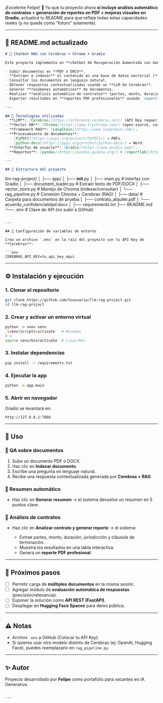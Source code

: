 ¡Excelente Felipe! 🙌
Ya que tu proyecto ahora **sí incluye análisis automático de contratos + generación de reportes en PDF + mejoras visuales en Gradio**, actualicé tu README para que refleje todas estas capacidades reales (y no quede como “futuro” solamente).

---

## 📄 README.md actualizado

```markdown
# 📑 Chatbot RAG con Cerebras + Chroma + Gradio

Este proyecto implementa un **chatbot de Recuperación Aumentada con Generación (RAG)** que permite:

- Subir documentos en **PDF o DOCX**.
- **Extraer e indexar** el contenido en una base de datos vectorial (**Chroma**).
- Consultar los documentos en lenguaje natural.
- Obtener respuestas contextualizadas usando un **LLM de Cerebras**.
- Generar **resúmenes automáticos** de documentos.
- Realizar **análisis automático de contratos** (partes, monto, duración, jurisdicción, cláusula de terminación).
- Exportar resultados en **reportes PDF profesionales** usando `reportlab`.

---

## 🚀 Tecnologías utilizadas
- **LLM**: [Cerebras](https://inference.cerebras.net/) (API Key requerida).
- **Vector DB**: [Chroma](https://www.trychroma.com/) (open-source, corre localmente).
- **Framework RAG**: [LangChain](https://www.langchain.com/).
- **Procesamiento de documentos**: 
  - [PyPDF2](https://pypi.org/project/PyPDF2/) → PDFs.
  - [python-docx](https://pypi.org/project/python-docx/) → Word.
- **Interfaz de usuario**: [Gradio](https://www.gradio.app/).
- **Reportes**: [pandas](https://pandas.pydata.org/) + [reportlab](https://www.reportlab.com/).

---

## 📂 Estructura del proyecto

```

llm-rag-project/
│
├── app/
│   ├── **init**.py
│   ├── main.py              # Interfaz con Gradio
│   ├── document_loader.py   # Extraer texto de PDF/DOCX
│   ├── vector_store.py      # Manejo de Chroma (indexar/consultar)
│   └── rag_pipeline.py      # Conexión Chroma + Cerebras (RAG)
│
├── data/                    # Carpeta para documentos de prueba
│   ├── contrato_alquiler.pdf
│   └── acuerdo_confidencialidad.docx
│
├── requirements.txt
├── README.md
└── .env                     # Clave de API (no subir a GitHub)

````

---

## 🔑 Configuración de variables de entorno

Crea un archivo `.env` en la raíz del proyecto con tu API Key de **Cerebras**:

```env
CEREBRAS_API_KEY=tu_api_key_aqui
````

---

## ⚙️ Instalación y ejecución

### 1. Clonar el repositorio

```bash
git clone https://github.com/tuusuario/llm-rag-project.git
cd llm-rag-project
```

### 2. Crear y activar un entorno virtual

```bash
python -m venv venv
.\venv\Scripts\activate   # Windows
# o
source venv/bin/activate  # Linux/Mac
```

### 3. Instalar dependencias

```bash
pip install -r requirements.txt
```

### 4. Ejecutar la app

```bash
python -m app.main
```

### 5. Abrir en navegador

Gradio se levantará en:

```
http://127.0.0.1:7860
```

---

## 🧪 Uso

### 🔹 QA sobre documentos

1. Sube un documento PDF o DOCX.
2. Haz clic en **Indexar documento**.
3. Escribe una pregunta en lenguaje natural.
4. Recibe una respuesta contextualizada generada por **Cerebras + RAG**.

### 🔹 Resumen automático

* Haz clic en **Generar resumen** → el sistema devuelve un resumen en 5 puntos clave.

### 🔹 Análisis de contratos

* Haz clic en **Analizar contrato y generar reporte** → el sistema:

  * Extrae partes, monto, duración, jurisdicción y cláusula de terminación.
  * Muestra los resultados en una tabla interactiva.
  * Genera un **reporte PDF profesional**.

---

## 📌 Próximos pasos

* [ ] Permitir carga de **múltiples documentos** en la misma sesión.
* [ ] Agregar módulo de **evaluación automática de respuestas** (precisión/relevancia).
* [ ] Exponer la solución como **API REST (FastAPI)**.
* [ ] Desplegar en **Hugging Face Spaces** para demo pública.

---

## ⚠️ Notas

* Archivo `.env` a GitHub (Colocar tu API Key).
* Si quieres usar otro modelo distinto de Cerebras (ej: OpenAI, Hugging Face), puedes reemplazarlo en `rag_pipeline.py`.

---

## ✨ Autor

Proyecto desarrollado por **Felipe** como portafolio para vacantes en IA Generativa.

```

---


